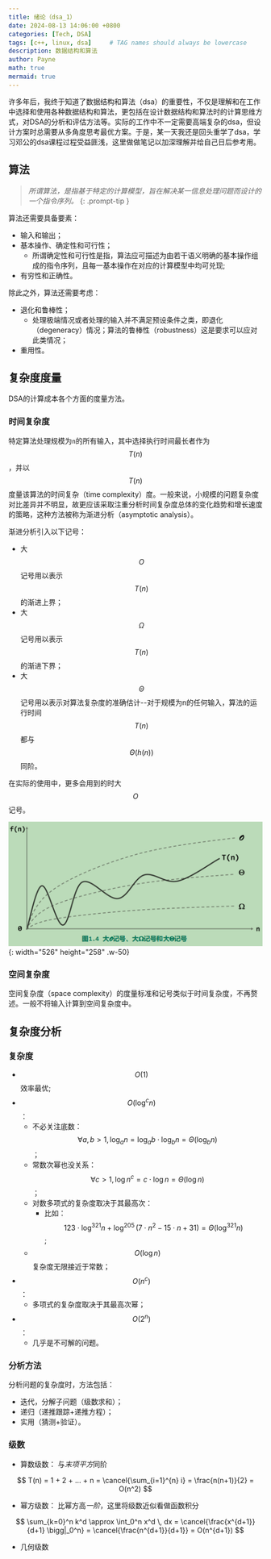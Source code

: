 ```yaml
---
title: 绪论（dsa_1）
date: 2024-08-13 14:06:00 +0800
categories: [Tech, DSA]
tags: [c++, linux, dsa]     # TAG names should always be lowercase
description: 数据结构和算法
author: Payne
math: true
mermaid: true
---
```


许多年后，我终于知道了数据结构和算法（dsa）的重要性，不仅是理解和在工作中选择和使用各种数据结构和算法，更包括在设计数据结构和算法时的计算思维方式，对DSA的分析和评估方法等。实际的工作中不一定需要高端复杂的dsa，但设计方案时总需要从多角度思考最优方案。于是，某一天我还是回头重学了dsa，学习邓公的dsa课程过程受益匪浅，这里做做笔记以加深理解并给自己日后参考用。


## 算法

> *所谓算法，是指基于特定的计算模型，旨在解决某一信息处理问题而设计的一个指令序列。*
{: .prompt-tip }

算法还需要具备要素：
- 输入和输出；
- 基本操作、确定性和可行性；
  - 所谓确定性和可行性是指，算法应可描述为由若干语义明确的基本操作组成的指令序列，且每一基本操作在对应的计算模型中均可兑现;
- 有穷性和正确性。

除此之外，算法还需要考虑：
- 退化和鲁棒性；
  - 处理极端情况或者处理的输入并不满足预设条件之类，即退化（degeneracy）情况；算法的鲁棒性（robustness）这是要求可以应对此类情况；
- 重用性。

## 复杂度度量

DSA的计算成本各个方面的度量方法。

### 时间复杂度

特定算法处理规模为`n`的所有输入，其中选择执行时间最长者作为$$ T(n) $$，并以$$ T(n) $$度量该算法的时间复杂（time complexity）度。一般来说，小规模的问题复杂度对比差异并不明显，故更应该采取注重分析时间复杂度总体的变化趋势和增长速度的策略，这种方法被称为渐进分析（asymptotic analysis）。

渐进分析引入以下记号：
- 大$$ O $$记号用以表示$$ T(n) $$的渐进上界；
- 大$$ \Omega $$记号用以表示$$ T(n) $$的渐进下界；
- 大$$ \Theta $$记号用以表示对算法复杂度的准确估计--对于规模为n的任何输入，算法的运行时间$$ T(n) $$都与$$ \Theta (h(n)) $$同阶。

在实际的使用中，更多会用到的时大$$ O $$记号。

![复杂度分析](/assets/img/posts/2024-08-13-data_structures_and_algorithms_1/image.png){: width="526" height="258" .w-50}

### 空间复杂度

空间复杂度（space complexity）的度量标准和记号类似于时间复杂度，不再赘述。一般不将输入计算到空间复杂度中。

## 复杂度分析

### 复杂度
- $$ O (1) $$效率最优;
- $$ O (\log^c n) $$：
  - 不必关注底数： $$ \forall a,b > 1, {\log_a n} = {\log_a b} \cdot {\log_b n} = \Theta (\log_b n) $$；
  - 常数次幂也没关系： $$ \forall c > 1, \log n^c = c \cdot {\log n} = \Theta (\log n) $$；
  - 对数多项式的复杂度取决于其最高次：
    - 比如： $$ 123 \cdot \log^{321} n + \log^{205} \, (7 \cdot n^2 - 15 \cdot n + 31) = \Theta (\log^{321} n) $$;
  - $$ O (\log n) $$复杂度无限接近于常数；
- $$ O (n^c) $$ ：
  - 多项式的复杂度取决于其最高次幂；
- $$ O (2^n) $$ ：
  - 几乎是不可解的问题。

### 分析方法

分析问题的复杂度时，方法包括：
- 迭代，分解子问题（级数求和）；
- 递归（递推跟踪+递推方程）；
- 实用（猜测+验证）。

### 级数

- 算数级数： 与*末项平方*同阶

$$ T(n) = 1 + 2 + ... + n = \cancel{\sum_{i=1}^{n} i} = \frac{n(n+1)}{2} = O(n^2) $$

- 幂方级数： 比幂方高*一阶*，这里将级数近似看做函数积分

$$ \sum_{k=0}^n k^d \approx \int_0^n x^d \, dx = \cancel{\frac{x^{d+1}}{d+1} \bigg|_0^n} = \cancel{\frac{n^{d+1}}{d+1}} = O(n^{d+1}) $$

- 几何级数